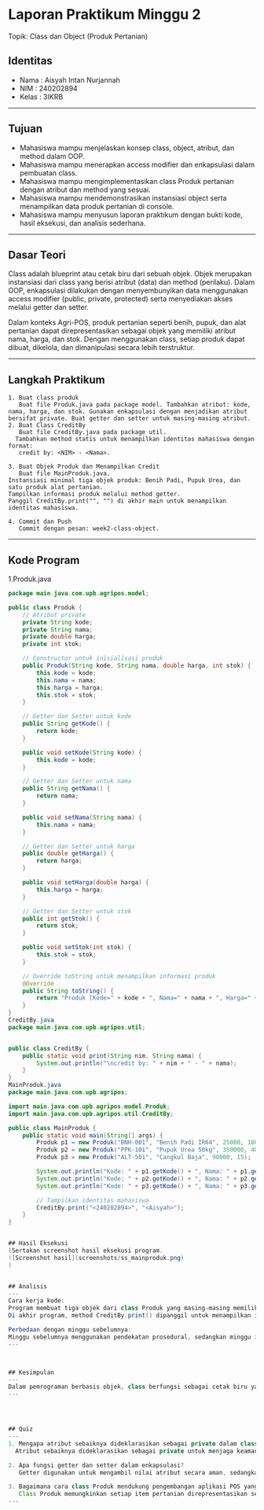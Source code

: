 # Laporan Praktikum Minggu 2
Topik: Class dan Object (Produk Pertanian)
## Identitas
- Nama  : Aisyah Intan Nurjannah
- NIM   : 240202894
- Kelas : 3IKRB

---

## Tujuan
- Mahasiswa mampu menjelaskan konsep class, object, atribut, dan method dalam OOP.
- Mahasiswa mampu menerapkan access modifier dan enkapsulasi dalam pembuatan class.
- Mahasiswa mampu mengimplementasikan class Produk pertanian dengan atribut dan method yang sesuai.
- Mahasiswa mampu mendemonstrasikan instansiasi object serta menampilkan data produk pertanian di console.
- Mahasiswa mampu menyusun laporan praktikum dengan bukti kode, hasil eksekusi, dan analisis sederhana.
---

## Dasar Teori
Class adalah blueprint atau cetak biru dari sebuah objek. Objek merupakan instansiasi dari class yang berisi atribut (data) dan method (perilaku). Dalam OOP, enkapsulasi dilakukan dengan menyembunyikan data menggunakan access modifier (public, private, protected) serta menyediakan akses melalui getter dan setter.

Dalam konteks Agri-POS, produk pertanian seperti benih, pupuk, dan alat pertanian dapat direpresentasikan sebagai objek yang memiliki atribut nama, harga, dan stok. Dengan menggunakan class, setiap produk dapat dibuat, dikelola, dan dimanipulasi secara lebih terstruktur.


---

## Langkah Praktikum
```
1. Buat class produk
   Buat file Produk.java pada package model. Tambahkan atribut: kode, nama, harga, dan stok. Gunakan enkapsulasi dengan menjadikan atribut bersifat private. Buat getter dan setter untuk masing-masing atribut.
2. Buat Class CreditBy
   Buat file CreditBy.java pada package util. 
  Tambahkan method statis untuk menampilkan identitas mahasiswa dengan format:  
   credit by: <NIM> - <Nama>.

3. Buat Objek Produk dan Menampilkan Credit
   Buat file MainProduk.java.
Instansiasi minimal tiga objek produk: Benih Padi, Pupuk Urea, dan satu produk alat pertanian.
Tampilkan informasi produk melalui method getter.
Panggil CreditBy.print("", "") di akhir main untuk menampilkan identitas mahasiswa.

4. Commit dan Push
   Commit dengan pesan: week2-class-object.
```
---

## Kode Program
1.Produk.java

```java
package main.java.com.upb.agripos.model;

public class Produk {
    // Atribut private
    private String kode;
    private String nama;
    private double harga;
    private int stok;

    // Constructor untuk inisialisasi produk
    public Produk(String kode, String nama, double harga, int stok) {
        this.kode = kode;
        this.nama = nama;
        this.harga = harga;
        this.stok = stok;
    }

    // Getter dan Setter untuk kode
    public String getKode() {
        return kode;
    }

    public void setKode(String kode) {
        this.kode = kode;
    }

    // Getter dan Setter untuk nama
    public String getNama() {
        return nama;
    }

    public void setNama(String nama) {
        this.nama = nama;
    }

    // Getter dan Setter untuk harga
    public double getHarga() {
        return harga;
    }

    public void setHarga(double harga) {
        this.harga = harga;
    }

    // Getter dan Setter untuk stok
    public int getStok() {
        return stok;
    }

    public void setStok(int stok) {
        this.stok = stok;
    }

    // Override toString untuk menampilkan informasi produk
    @Override
    public String toString() {
        return "Produk [Kode=" + kode + ", Nama=" + nama + ", Harga=" + harga + ", Stok=" + stok + "]";
    }
}
CreditBy.java
package main.java.com.upb.agripos.util;


public class CreditBy {
    public static void print(String nim, String nama) {
        System.out.println("\ncredit by: " + nim + " - " + nama);
    }
}
MainProduk.java
package main.java.com.upb.agripos;

import main.java.com.upb.agripos.model.Produk;
import main.java.com.upb.agripos.util.CreditBy;

public class MainProduk {
    public static void main(String[] args) {
        Produk p1 = new Produk("BNH-001", "Benih Padi IR64", 25000, 100);
        Produk p2 = new Produk("PPK-101", "Pupuk Urea 50kg", 350000, 40);
        Produk p3 = new Produk("ALT-501", "Cangkul Baja", 90000, 15);

        System.out.println("Kode: " + p1.getKode() + ", Nama: " + p1.getNama() + ", Harga: " + p1.getHarga() + ", Stok: " + p1.getStok());
        System.out.println("Kode: " + p2.getKode() + ", Nama: " + p2.getNama() + ", Harga: " + p2.getHarga() + ", Stok: " + p2.getStok());
        System.out.println("Kode: " + p3.getKode() + ", Nama: " + p3.getNama() + ", Harga: " + p3.getHarga() + ", Stok: " + p3.getStok());

        // Tampilkan identitas mahasiswa
        CreditBy.print("<240202894>", "<Aisyah>");
    }
}


## Hasil Eksekusi
(Sertakan screenshot hasil eksekusi program.  
![Screenshot hasil](screenshots/ss_mainproduk.png)
)


## Analisis
---
Cara kerja kode:
Program membuat tiga objek dari class Produk yang masing-masing memiliki atribut dan method. Informasi produk ditampilkan melalui method tampilkanInfo().
Di akhir program, method CreditBy.print() dipanggil untuk menampilkan identitas pembuat program.

Perbedaan dengan minggu sebelumnya:
Minggu sebelumnya menggunakan pendekatan prosedural, sedangkan minggu ini menggunakan pendekatan Object-Oriented Programming (OOP) dengan class, object, atribut, dan method yang lebih terstruktur.
---



## Kesimpulan
---
Dalam pemrograman berbasis objek, class berfungsi sebagai cetak biru yang menentukan atribut dan perilaku objek, sementara objek adalah instansiasi nyata dari class tersebut. Konsep enkapsulasi diterapkan melalui deklarasi atribut sebagai private dan penggunaan getter serta setter untuk mengontrol akses terhadap data, sehingga integritas informasi tetap terjaga dan sistem menjadi lebih aman dari manipulasi sembarangan. Dengan menerapkan struktur OOP pada aplikasi seperti Agri-POS, entitas nyata seperti Produk pertanian dapat dimodelkan secara terstruktur dan terstandarisasi, memungkinkan pengembangan fitur lanjutan seperti manajemen inventori, transaksi terintegrasi, hingga sistem laporan otomatis. Hal ini membuktikan bahwa penerapan class, enkapsulasi, dan pengelolaan atribut secara tepat tidak hanya meningkatkan efisiensi pengembangan perangkat lunak, tetapi juga menjamin skalabilitas dan kualitas sistem dalam jangka panjang.
---




## Quiz
---
1. Mengapa atribut sebaiknya dideklarasikan sebagai private dalam class?
  Atribut sebaiknya dideklarasikan sebagai private untuk menjaga keamanan dan konsistensi data. Dengan membatasi akses langsung dari luar class, atribut terlindungi dari manipulasi yang tidak valid atau tidak sesuai dengan aturan logika sistem.  

2. Apa fungsi getter dan setter dalam enkapsulasi?
   Getter digunakan untuk mengambil nilai atribut secara aman, sedangkan setter digunakan untuk mengubah nilai atribut dengan validasi tertentu. Keduanya memastikan akses data tetap terkontrol dan sesuai dengan aturan yang ditentukan dalam class. 

3. Bagaimana cara class Produk mendukung pengembangan aplikasi POS yang lebih kompleks?  
   Class Produk memungkinkan setiap item pertanian direpresentasikan sebagai objek dengan struktur yang terstandar. Hal ini mempermudah integrasi fitur seperti manajemen stok, perhitungan harga otomatis, diskon, dan laporan penjualan, sehingga aplikasi POS dapat dikembangkan secara modular dan scalable.
---

